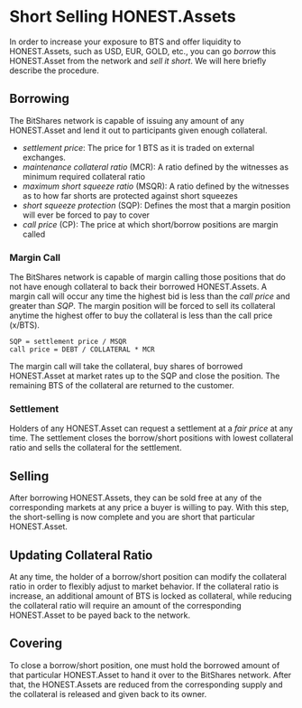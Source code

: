 # Short Selling HONEST.Assets

In order to increase your exposure to BTS and offer liquidity to HONEST.Assets, such
as USD, EUR, GOLD, etc., you can go *borrow* this HONEST.Asset from the network and
*sell it short*. We will here briefly describe the procedure.

## Borrowing

The BitShares network is capable of issuing any amount of any HONEST.Asset and lend
it out to participants given enough collateral.

 * *settlement price*: The price for 1 BTS as it is traded on external exchanges.
 * *maintenance collateral ratio* (MCR): A ratio defined by the witnesses as minimum required collateral ratio
 * *maximum short squeeze ratio* (MSQR): A ratio defined by the witnesses as to how far shorts are protected against short squeezes
 * *short squeeze protection* (SQP): Defines the most that a margin position will ever be forced to pay to cover
 * *call price* (CP): The price at which short/borrow positions are margin called

### Margin Call

The BitShares network is capable of margin calling those positions that do not
have enough collateral to back their borrowed HONEST.Assets. A margin call will
occur any time the highest bid is less than the *call price* and greater than
*SQP*.
The margin position will be forced to sell its collateral anytime the highest
offer to buy the collateral is less than the call price (x/BTS).

```
SQP = settlement price / MSQR
call price = DEBT / COLLATERAL * MCR
```

The margin call will take the collateral, buy shares of borrowed HONEST.Asset at
market rates up to the SQP and close the position. The remaining BTS of the
collateral are returned to the customer.

### Settlement

Holders of any HONEST.Asset can request a settlement at a *fair price* at any time.
The settlement closes the borrow/short positions with lowest collateral ratio
and sells the collateral for the settlement.

## Selling

After borrowing HONEST.Assets, they can be sold free at any of the corresponding
markets at any price a buyer is willing to pay. With this step, the
short-selling is now complete and you are short that particular HONEST.Asset.

## Updating Collateral Ratio

At any time, the holder of a borrow/short position can modify the collateral
ratio in order to flexibly adjust to market behavior. If the collateral ratio is
increase, an additional amount of BTS is locked as collateral, while reducing
the collateral ratio will require an amount of the corresponding HONEST.Asset to be
payed back to the network.

## Covering

To close a borrow/short position, one must hold the borrowed amount of that
particular HONEST.Asset to hand it over to the BitShares network. After that, the
HONEST.Assets are reduced from the corresponding supply and the collateral is
released and given back to its owner.
